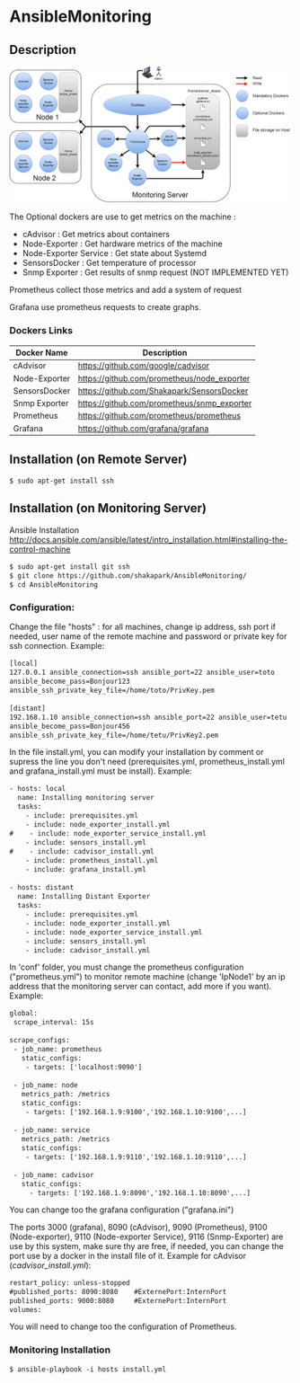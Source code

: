 # AnsibleMonitoring
## Description
![Schéma Monitoring](/Sch%C3%A9ma%20Monitoring.png?raw=true "Schéma Monitoring")

The Optional dockers are use to get metrics on the machine :
- cAdvisor : Get metrics about containers
- Node-Exporter : Get hardware metrics of the machine 
- Node-Exporter Service : Get state about Systemd
- SensorsDocker : Get temperature of processor
- Snmp Exporter : Get results of snmp request (NOT IMPLEMENTED YET)

Prometheus collect those metrics and add a system of request

Grafana use prometheus requests to create graphs. 

### Dockers Links
|  Docker Name  | Description  |
| ------------- | ------------- |
| cAdvisor  | https://github.com/google/cadvisor |
| Node-Exporter |  https://github.com/prometheus/node_exporter |
| SensorsDocker | https://github.com/Shakapark/SensorsDocker |
| Snmp Exporter | https://github.com/prometheus/snmp_exporter |
| Prometheus | https://github.com/prometheus/prometheus |
| Grafana | https://github.com/grafana/grafana |

## Installation (on Remote Server)
~~~ shell
$ sudo apt-get install ssh
~~~
## Installation (on Monitoring Server)
Ansible Installation
http://docs.ansible.com/ansible/latest/intro_installation.html#installing-the-control-machine

~~~ shell
$ sudo apt-get install git ssh
$ git clone https://github.com/shakapark/AnsibleMonitoring/
$ cd AnsibleMonitoring
~~~

### Configuration:

Change the file "hosts" : for all machines, change ip address, ssh port if needed, user name of the remote machine and password or private key for ssh connection.
Example:
~~~ shell
[local]
127.0.0.1 ansible_connection=ssh ansible_port=22 ansible_user=toto ansible_become_pass=Bonjour123 ansible_ssh_private_key_file=/home/toto/PrivKey.pem

[distant]
192.168.1.10 ansible_connection=ssh ansible_port=22 ansible_user=tetu ansible_become_pass=Bonjour456 ansible_ssh_private_key_file=/home/tetu/PrivKey2.pem
~~~
In the file install.yml, you can modify your installation by comment or supress the line you don't need (prerequisites.yml, prometheus_install.yml and grafana_install.yml must be install).
Example:
~~~ shell
- hosts: local 
  name: Installing monitoring server 
  tasks: 
    - include: prerequisites.yml 
    - include: node_exporter_install.yml 
#    - include: node_exporter_service_install.yml 
    - include: sensors_install.yml 
#    - include: cadvisor_install.yml 
    - include: prometheus_install.yml 
    - include: grafana_install.yml 

- hosts: distant 
  name: Installing Distant Exporter 
  tasks: 
    - include: prerequisites.yml 
    - include: node_exporter_install.yml 
    - include: node_exporter_service_install.yml 
    - include: sensors_install.yml 
    - include: cadvisor_install.yml 

~~~
In 'conf' folder, you must change the prometheus configuration ("prometheus.yml") to monitor remote machine (change 'IpNode1' by an ip address that the monitoring server can contact, add more if you want).
Example:
~~~ shell
global:
 scrape_interval: 15s

scrape_configs:
 - job_name: prometheus
   static_configs:
    - targets: ['localhost:9090']

 - job_name: node
   metrics_path: /metrics
   static_configs:
    - targets: ['192.168.1.9:9100','192.168.1.10:9100',...]
 
 - job_name: service
   metrics_path: /metrics
   static_configs:
    - targets: ['192.168.1.9:9110','192.168.1.10:9110',...]

 - job_name: cadvisor
   static_configs:
     - targets: ['192.168.1.9:8090','192.168.1.10:8090',...]
~~~

You can change too the grafana configuration ("grafana.ini")

The ports 3000 (grafana), 8090 (cAdvisor), 9090 (Prometheus), 9100 (Node-exporter), 9110 (Node-exporter Service), 9116 (Snmp-Exporter) are use by this system, make sure thy are free, if needed, you can change the port use by a docker in the install file of it. Example for cAdvisor (*cadvisor_install.yml*):
~~~ shell
restart_policy: unless-stopped
#published_ports: 8090:8080    #ExternePort:InternPort
published_ports: 9000:8080     #ExternePort:InternPort
volumes: 
~~~

You will need to change too the configuration of Prometheus.

### Monitoring Installation
~~~ shell
$ ansible-playbook -i hosts install.yml
~~~
